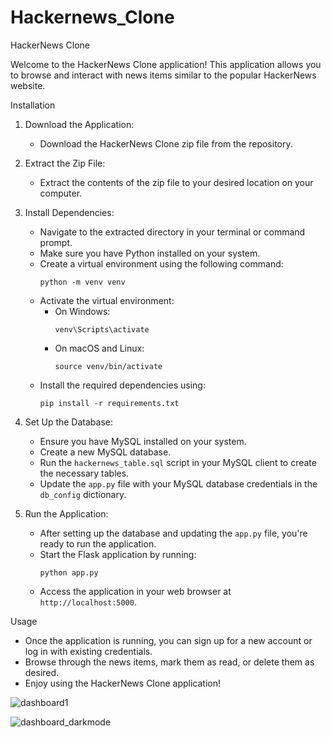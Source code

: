 # Hackernews_Clone
 HackerNews Clone

Welcome to the HackerNews Clone application! This application allows you to browse and interact with news items similar to the popular HackerNews website.

Installation

1. Download the Application:
    - Download the HackerNews Clone zip file from the repository.

2. Extract the Zip File:
    - Extract the contents of the zip file to your desired location on your computer.

3. Install Dependencies:
    - Navigate to the extracted directory in your terminal or command prompt.
    - Make sure you have Python installed on your system.
    - Create a virtual environment using the following command:
        ```
        python -m venv venv
        ```
    - Activate the virtual environment:
        - On Windows:
            ```
            venv\Scripts\activate
            ```
        - On macOS and Linux:
            ```
            source venv/bin/activate
            ```
    - Install the required dependencies using:
        ```
        pip install -r requirements.txt
        ```

4. Set Up the Database:
    - Ensure you have MySQL installed on your system.
    - Create a new MySQL database.
    - Run the `hackernews_table.sql` script in your MySQL client to create the necessary tables.
    - Update the `app.py` file with your MySQL database credentials in the `db_config` dictionary.

5. Run the Application:
    - After setting up the database and updating the `app.py` file, you're ready to run the application.
    - Start the Flask application by running:
        ```
        python app.py
        ```
    - Access the application in your web browser at `http://localhost:5000`.

Usage

- Once the application is running, you can sign up for a new account or log in with existing credentials.
- Browse through the news items, mark them as read, or delete them as desired.
- Enjoy using the HackerNews Clone application!


![dashboard1](https://github.com/jayachandranpm/Hackernews_Clone/assets/82634371/d8c3904a-3903-4e40-b79f-5852f2a6c233)

![dashboard_darkmode](https://github.com/jayachandranpm/Hackernews_Clone/assets/82634371/4f790352-a942-42c5-bcf7-e0c688c30089)
